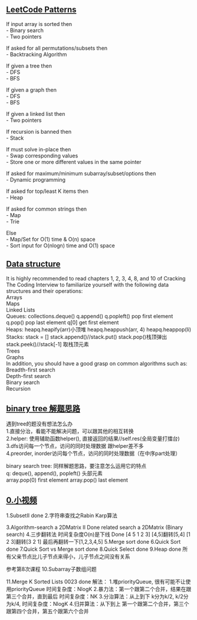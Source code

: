## [LeetCode Patterns](/Data-Structure.py) 
If input array is sorted then    <br>
    - Binary search    <br>
    - Two pointers     <br>

If asked for all permutations/subsets then  <br>
    - Backtracking Algorithm  <br>

If given a tree then  <br>
    - DFS  <br>
    - BFS  <br>

If given a graph then  <br>
    - DFS  <br>
    - BFS  <br>

If given a linked list then  <br>
    - Two pointers  <br>

If recursion is banned then  <br>
    - Stack  <br>

If must solve in-place then  <br>
    - Swap corresponding values  <br>
    - Store one or more different values in the same pointer  <br>

If asked for maximum/minimum subarray/subset/options then  <br>
    - Dynamic programming  <br>

If asked for top/least K items then  <br>
    - Heap  <br>

If asked for common strings then  <br>
    - Map  <br>
    - Trie  <br>

Else  <br>
    - Map/Set for O(1) time & O(n) space  <br>
    - Sort input for O(nlogn) time and O(1) space  <br>

## [Data structure](/Data-Structure.py) 

It is highly recommended to read chapters 1, 2, 3, 4, 8, and 10 of Cracking The Coding Interview to familiarize yourself with the following data structures and their operations:  <br>
    Arrays <br>
    Maps  <br>
    Linked Lists  <br>
    Queues:  collections.deque()  q.append() q.popleft() pop first element q.pop() pop last element q[0] get first element  <br>
    Heaps:   heapq.heapify(arr)小顶堆  heapq.heappush(arr, 4)  heapq.heappop(li) <br>
    Stacks:  stack = [] stack.append()//stack.put() stack.pop()栈顶弹出 stack.peek()//stack[-1] 取栈顶元素<br>
    Trees  <br>
    Graphs  <br>
In addition, you should have a good grasp on common algorithms such as:  <br>
    Breadth-first search  <br>
    Depth-first search  <br>
    Binary search  <br>
    Recursion  <br>

## [binary tree 解题思路](/Data-Structure.py) 

遇到tree的题没有想法怎么办   <br>
1.直接分治，看能不能解决问题，可以跟其他的相互转换   <br>
2.helper: 使用辅助函数helper(), 直接返回的结果//self.res(全局变量打擂台)   <br>
3.dfs访问每一个节点，访问的同时处理数据  跟helper差不多     <br>
4.preorder, inorder访问每个节点，访问的同时处理数据（在中序part处理）     <br>

binary search tree: 同样解题思路，要注意怎么运用它的特点      <br>
q: deque(), append(), popleft() 头部元素        <br> 
array.pop(0) first element array.pop() last element      <br>


## [0.小视频]()
1.SubsetII  done
2.字符串查找之Rabin Karp算法

3.Algorithm-search a 2DMatrix II    Done
related search a 2DMatrix (Binary search) 
4.三步翻转法  时间复杂度O(n)是下线    Done
[4 5 1 2 3]
[4,5]翻转[5,4]
[1 2 3]翻转[3 2 1]
最后再翻转一下[1,2,3,4,5]
5.Merge sort   done
6.Quick Sort  done
7.Quick Sort vs Merge sort   done
8.Quick Select   done
9.Heap done  所有父亲节点比儿子节点来得小，儿子节点之间没有关系

参考第8次课程
10.Subarray子数组问题

11.Merge K Sorted Lists   0023 done
解法：
1.堆priorityQueue, 很有可能不让使用priorityQueue   时间复杂度：NlogK
2.暴力法：第一个跟第二个合并，结果在跟第三个合并，直到最后   时间复杂度：NK 
3.分治算法：从上到下 k分为k/2, k/2分为k/4, 时间复杂度：NlogK
4.归并算法：从下到上 第一个跟第二个合并，第三个跟第四个合并，第五个跟第六个合并
